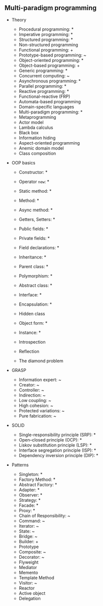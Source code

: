 ## Multi-paradigm programming

- Theory

  - Procedural programming: *
  - Imperative programming: *
  - Structured programming: *
  - Non-structured programming
  - Functional programming: +
  - Prototype-based programming: ~
  - Object-oriented programming: *
  - Object-based programming: +
  - Generic programming: *
  - Concurrent computing: ~
  - Asynchronous programming: *
  - Parallel programming: *
  - Reactive programming: *
  - Functional-reactive (FRP)
  - Automata-based programming
  - Domain-specific languages
  - Multi-paradigm programming: *
  - Metaprogramming
  - Actor model
  - Lambda calculus
  - Black box
  - Information hiding
  - Aspect-oriented programming
  - Anemic domain model
  - Class composition
- OOP basics
  - Constructor: *
  - Operator `new`: *
  - Static method: *
  - Method: *
  - Async method: *
  - Getters, Setters: *
  - Public fields: *
  - Private fields: *
  - Field declarations: *
  - Inheritance: *
  - Parent class: *
  - Polymorphism: *
  - Abstract class: *
  - Interface: *
  - Encapsulation: *
  - Hidden class
  - Object form: *
  - Instance: *

  - Introspection
  - Reflection
  - The diamond problem
- GRASP
  - Information expert: ~
  - Creator: ~
  - Controller: ~
  - Indirection: ~
  - Low coupling: ~
  - High cohesion: ~
  - Protected variations: ~
  - Pure fabrication: ~
- SOLID
  - Single-responsibility principle (SRP): *
  - Open–closed principle (OCP): *
  - Liskov substitution principle (LSP): *
  - Interface segregation principle (ISP): *
  - Dependency inversion principle (DIP): *
- Patterns
  - Singleton: *
  - Factory Method: *
  - Abstract Factory: *
  - Adapter: *
  - Observer: *
  - Strategy: *
  - Facade: *
  - Proxy: *
  - Chain of Responsibility: ~
  - Command: ~
  - Iterator: ~
  - State: ~
  - Bridge: ~
  - Builder: +
  - Prototype
  - Composite: ~
  - Decorator: ~
  - Flyweight
  - Mediator
  - Memento
  - Template Method
  - Visitor: ~
  - Reactor
  - Active object
  - Delegation
